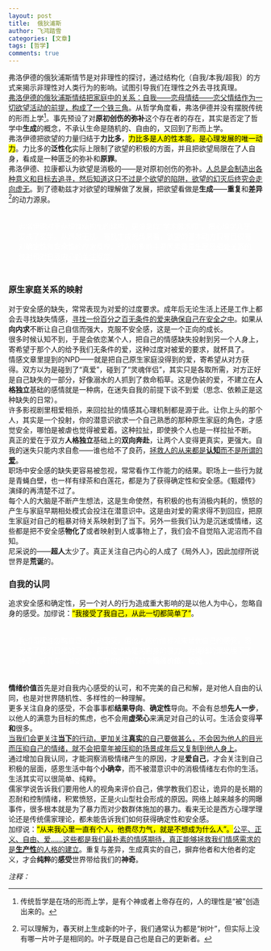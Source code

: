 ```yaml
---
layout: post
title:  俄狄浦斯
author: 飞鸿踏雪
categories: [文章]
tags: [哲学]
comments: true
---
```



弗洛伊德的俄狄浦斯情节是对非理性的探讨，通过结构化（自我/本我/超我）的方式来揭示非理性对人类行为的影响。试图引导我们在理性之外去寻找真理。  
<ins>弗洛伊德的俄狄浦斯情结把家庭中的关系：自我——恋母情结——恋父情结作为一切欲望活动的前提，构成了一个铁三角</ins>。从哲学角度看，弗洛伊德并没有摆脱传统的形而上学[^fn1]。事先预设了对**原初创伤的弥补**这个存在者的存在，其实是否定了哲学中**生成**的概念，不承认生命是随机的、自由的，又回到了形而上学。  
弗洛伊德把欲望的力量归结于**力比多**，<mark>力比多是人的‌性本能，是心理发展的唯一动力</mark>。力比多的**泛性化**实际上限制了欲望的积极的方面，并且把欲望局限在了人自身，看成是一种匮乏的弥补和**原罪**。  
弗洛伊德、拉康都认为欲望是消极的——是对原初创伤的弥补。<ins>人总是会制造出各种意义和目标去追寻，然后知道这只不过是个欲望的陷阱，欲望的幻灭后终究会走向虚无</ins>。到了德勒兹才对欲望的理解做了发展，把欲望看做是**生成**——**重复**和**差异**[^fn2]的动力源泉。
<p style="
    color:white;
    border-radius: 15px 50px;
    background: var(--oc-orange-5);
    padding: 20px;
    
">  
弗洛伊德对于非理性结构化的建构，更像是位“学术魔术师”，把心理学几乎变成了玄学。从跨越无机、有机生成视角来看，欲望的基本动力只有且仅有对<strong>确定性</strong>和<strong>安全性</strong>的应激反应，行为的影响主要因素是<ins>原生家庭相处关系的映射</ins>和<ins>对自我内心的关注程度</ins>。</p>
 
### 原生家庭关系的映射
对于安全感的缺失，常常表现为对爱的过度要求。成年后无论生活上还是工作上都会去寻找缺失情感，<ins>寻找一份百分之百无条件的爱来确保自己在安全之中</ins>。如果从**向内求**不断让自己自信而强大，克服不安全感，这是一个正向的成长。  
很多时候认知不到，于是会依恋某个人，把自己的情感缺失投射到另一个人身上，寄希望于那个人的给予我们无条件的爱，这种过度对被爱的要求，就杯具了。  
情感文章里提到的NPD——就是把自己原生家庭没得到的爱，寄希望从对方获得。双方以为是碰到了“真爱”，碰到了“灵魂伴侣”，其实只是各取所需，对方正好是自己缺失的一部分，好像溺水的人抓到了救命稻草。这是伪装的爱，不建立在**人格独立**基础的感情就是一种病，在迷失自我的前提下谈不到爱（思念、依赖正是这种缺失的日常）。  
许多影视剧里相爱相杀，来回拉扯的情感其心理机制都是源于此。让你上头的那个人，其实是一个投射，你的潜意识欲求一个自己熟悉的那种原生家庭的角色，才感觉安全，哪怕是被虐也觉得被爱着。这种拉扯，即使换个人也是一样拉扯不断。  
真正的爱在于双方**人格独立**基础上的**双向奔赴**，让两个人变得更真实，更强大。自我的迷失只能内求自愈——谁也给不了良药，<ins>拯救人的从来都是**认知**而不是所谓的**爱**</ins>。  
职场中安全感的缺失更容易被忽视，常常看作工作能力的结果。职场上一些行为就是青蝇白壁，也一样有绿茶和白莲花，都是为了获得确定性和安全感。《甄嬛传》演绎的再清楚不过了。  
每个人的大脑是不断产生想法，这是生命使然，有积极的也有消极内耗的，愤怒的产生与家庭早期相处模式会投注在潜意识中。这是由对爱的需求得不到回应，把原生家庭对自己的粗暴对待关系映射到了当下。另外一些我们认为是沉迷或情绪，这些都是把不安全感**物化了**或者映射到人或事物上了，我们会不自觉陷入泥沼而不自知。  
尼采说的——**超人**太少了。真正关注自己内心的人成了《局外人》，因此加缪所说世界是**荒诞**的。  

### 自我的认同
追求安全感和确定性，另一个对人的行为造成重大影响的是以他人为中心，忽略自身的感受。加缪说：<mark>“我接受了我自己，从此一切都简单了”</mark>。
<p style="
    color:white;
    border-radius: 15px 50px;
    background: var(--oc-orange-5);
    padding: 20px;
    
"> 
经历了整个社会都在为资本奔波的时代，一切为了效率，为了增长，<ins>我们习惯性忽略自己内心的感受，用他人的价值标准来替代自己的感受</ins>。忍耐成了我们日常的习惯，然而这恰恰是对自身的暴力，为情绪的爆发埋下了种子。近几年一些新的词汇在悄然流行起来<strong>情绪价值</strong>，<strong>松弛</strong>……  </p> 
**情绪价值**首先是对自我内心感受的认可，和不完美的自己和解，是对他人自由的认同，也是对世界随机性、多样性的一种理解。  
更多关注自身的感受，不会事事都**结果导向**、**确定性**导向。不会有总想**先人一步**，以他人的满意为目标的焦虑，也不会用**虚荣心**来满足对自己的认可。生活会变得**平和**很多。    
<ins>当我们会更关注<strong>当下</strong>的行动，更加关注<strong>真实</strong>的自己要做甚么，不会因为他人的目光而压抑自己的情绪，就不会把童年被压抑的场景成年后又复制到他人身上</ins>。    
通过增加自我认同，才能洞察消极情绪产生的原因，才是**爱自己**，才会关注到自己积极的层面，感恩生活中每个**小确幸**，而不被潜意识中的消极情绪左右你的生活。生活其实可以很简单、纯粹。  
儒家学说告诉我们要用他人的视角来评价自己，佛学教我们忍让，诡异的是长期的忍耐和控制情绪，积累愤怒，正是火山型社会形成的原因。网络上越来越多的网曝事件，很多根本就是为了暴力而对少数群体施加的暴力。看来无论是西方心理学理论还是传统儒家理论，都未能告诉我们如何获得确定性和安全感。  
加缪说：<mark>“从来我心里一直有个人，他费尽力气，就是不想成为什么人”。</mark><ins>公平、正义、自由、爱……这些都是我们最朴素的情感期待，真正能够拯救我们情感需求的是<strong>生产性</strong>的人格的建立</ins>。重复与差异，生成真实的自己，摒弃他者和大他者的定义，才会**纯粹**的**感受**世界带给我们的**神奇**。   

*注释：*  

[^fn1]:传统哲学是在场的形而上学，是有个神或者上帝存在的，人的理性是“被”创造出来的。
[^fn2]:可以理解为，春天树上生成新的叶子，我们通常认为都是“树叶”，但实际上没有哪一片叶子是相同的。叶子既是自己也是自己的更新者。